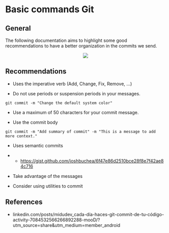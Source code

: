 # Basic commands Git

## General

The following documentation aims to highlight some good recommendations to have a better organization in the commits we send.

<p align="center">
  <img src="https://github.com/dimasx010/knowledge/assets/105082657/47d2adf5-6e36-48f2-8027-641eee590d3e">
</p>

## Recommendations

-  Uses the imperative verb (Add, Change, Fix, Remove, ...) 

-  Do not use periods or suspension periods in your messages.
```git
git commit -m "Change the default system color" 
```
-  Use a maximum of 50 characters for your commit message.

-  Use the commit body
```git
git commit -m "Add summary of commit" -m "This is a message to add more context."
```
-  Uses semantic commits
- - https://gist.github.com/joshbuchea/6f47e86d2510bce28f8e7f42ae84c716

-  Take advantage of the messages

-  Consider using utilities to commit

## References
- linkedin.com/posts/midudev_cada-día-haces-git-commit-de-tu-código-activity-7084532566266892288-mooD/?utm_source=share&utm_medium=member_android
